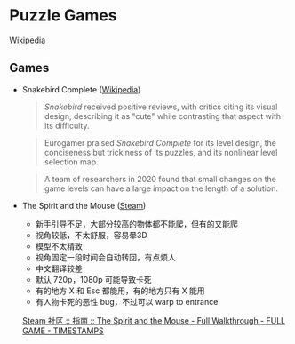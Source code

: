 # Puzzle Games
[Wikipedia](https://en.wikipedia.org/wiki/Puzzle_video_game)

## Games
- Snakebird Complete ([Wikipedia](https://en.wikipedia.org/wiki/Snakebird_(video_game)))

  > *Snakebird* received positive reviews, with critics citing its visual design, describing it as "cute" while contrasting that aspect with its difficulty.

  > Eurogamer praised *Snakebird Complete* for its level design, the conciseness but trickiness of its puzzles, and its nonlinear level selection map.

  > A team of researchers in 2020 found that small changes on the game levels can have a large impact on the length of a solution.

- The Spirit and the Mouse ([Steam](https://store.steampowered.com/app/1679210/The_Spirit_and_the_Mouse/))
  - 新手引导不足，大部分较高的物体都不能爬，但有的又能爬
  - 视角较低，不太舒服，容易晕3D
  - 模型不太精致
  - 视角固定一段时间会自动转回，有点烦人
  - 中文翻译较差
  - 默认 720p，1080p 可能导致卡死
  - 有的地方 X 和 Esc 都能用，有的地方只有 X 能用
  - 有人物卡死的恶性 bug，不过可以 warp to entrance

  [Steam 社区 :: 指南 :: The Spirit and the Mouse - Full Walkthrough - FULL GAME - TIMESTAMPS](https://steamcommunity.com/sharedfiles/filedetails/?id=2868391367)